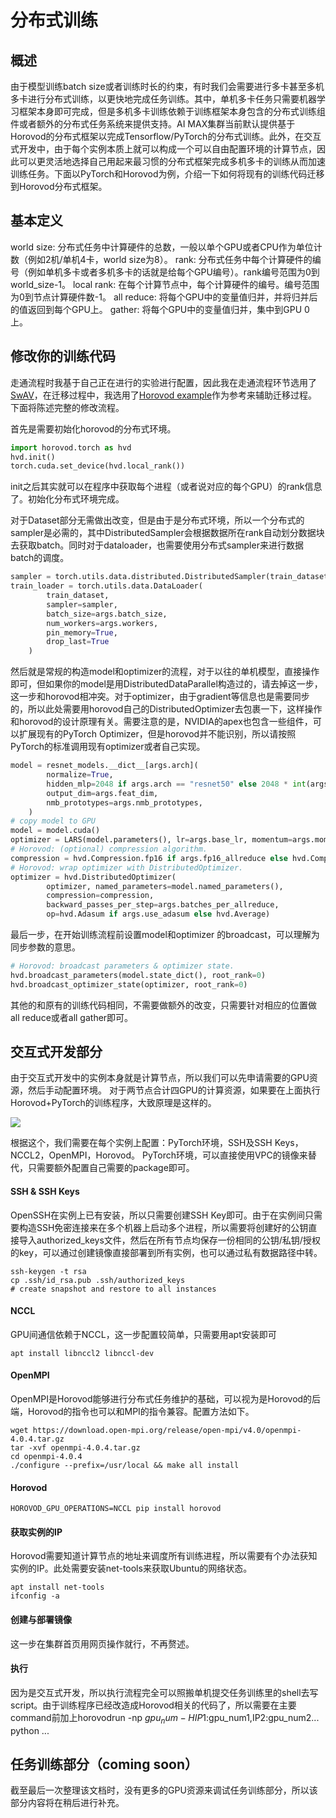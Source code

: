 # 分布式训练

## 概述
由于模型训练batch size或者训练时长的约束，有时我们会需要进行多卡甚至多机多卡进行分布式训练，以更快地完成任务训练。其中，单机多卡任务只需要机器学习框架本身即可完成，但是多机多卡训练依赖于训练框架本身包含的分布式训练组件或者额外的分布式任务系统来提供支持。AI MAX集群当前默认提供基于Horovod的分布式框架以完成Tensorflow/PyTorch的分布式训练。此外，在交互式开发中，由于每个实例本质上就可以构成一个可以自由配置环境的计算节点，因此可以更灵活地选择自己用起来最习惯的分布式框架完成多机多卡的训练从而加速训练任务。下面以PyTorch和Horovod为例，介绍一下如何将现有的训练代码迁移到Horovod分布式框架。

## 基本定义
world size: 分布式任务中计算硬件的总数，一般以单个GPU或者CPU作为单位计数（例如2机/单机4卡，world size为8）。
rank: 分布式任务中每个计算硬件的编号（例如单机多卡或者多机多卡的话就是给每个GPU编号）。rank编号范围为0到world_size-1。
local rank: 在每个计算节点中，每个计算硬件的编号。编号范围为0到节点计算硬件数-1。
all reduce: 将每个GPU中的变量值归并，并将归并后的值返回到每个GPU上。
gather: 将每个GPU中的变量值归并，集中到GPU 0上。

## 修改你的训练代码
走通流程时我基于自己正在进行的实验进行配置，因此我在走通流程环节选用了[SwAV](https://github.com/facebookresearch/swav)，在迁移过程中，我选用了[Horovod example](https://github.com/horovod/horovod/tree/master/examples)作为参考来辅助迁移过程。下面将陈述完整的修改流程。

首先是需要初始化horovod的分布式环境。
```python
import horovod.torch as hvd
hvd.init()
torch.cuda.set_device(hvd.local_rank())
```
init之后其实就可以在程序中获取每个进程（或者说对应的每个GPU）的rank信息了。初始化分布式环境完成。

对于Dataset部分无需做出改变，但是由于是分布式环境，所以一个分布式的sampler是必需的，其中DistributedSampler会根据数据所在rank自动划分数据块去获取batch。同时对于dataloader，也需要使用分布式sampler来进行数据batch的调度。
```python
sampler = torch.utils.data.distributed.DistributedSampler(train_dataset, num_replicas=hvd.size(), rank=hvd.rank())
train_loader = torch.utils.data.DataLoader(
        train_dataset,
        sampler=sampler,
        batch_size=args.batch_size,
        num_workers=args.workers,
        pin_memory=True,
        drop_last=True
    )
```
然后就是常规的构造model和optimizer的流程，对于以往的单机模型，直接操作即可，但如果你的model是用DistributedDataParallel构造过的，请去掉这一步，这一步和horovod相冲突。对于optimizer，由于gradient等信息也是需要同步的，所以此处需要用horovod自己的DistributedOptimizer去包裹一下，这样操作和horovod的设计原理有关。需要注意的是，NVIDIA的apex也包含一些组件，可以扩展现有的PyTorch Optimizer，但是horovod并不能识别，所以请按照PyTorch的标准调用现有optimizer或者自己实现。
```python
model = resnet_models.__dict__[args.arch](
        normalize=True,
        hidden_mlp=2048 if args.arch == "resnet50" else 2048 * int(args.arch[-1]),
        output_dim=args.feat_dim,
        nmb_prototypes=args.nmb_prototypes,
    )
# copy model to GPU
model = model.cuda()
optimizer = LARS(model.parameters(), lr=args.base_lr, momentum=args.momentum, weight_decay=args.wd)
# Horovod: (optional) compression algorithm.
compression = hvd.Compression.fp16 if args.fp16_allreduce else hvd.Compression.none
# Horovod: wrap optimizer with DistributedOptimizer.
optimizer = hvd.DistributedOptimizer(
        optimizer, named_parameters=model.named_parameters(),
        compression=compression,
        backward_passes_per_step=args.batches_per_allreduce,
        op=hvd.Adasum if args.use_adasum else hvd.Average)
```
最后一步，在开始训练流程前设置model和optimizer
的broadcast，可以理解为同步参数的意思。
```python
# Horovod: broadcast parameters & optimizer state.
hvd.broadcast_parameters(model.state_dict(), root_rank=0)
hvd.broadcast_optimizer_state(optimizer, root_rank=0)
```
其他的和原有的训练代码相同，不需要做额外的改变，只需要针对相应的位置做all reduce或者all gather即可。

## 交互式开发部分
由于交互式开发中的实例本身就是计算节点，所以我们可以先申请需要的GPU资源，然后手动配置环境。
对于两节点合计四GPU的计算资源，如果要在上面执行Horovod+PyTorch的训练程序，大致原理是这样的。

![](https://i.loli.net/2020/08/01/SE4eimkO7t5bdUs.png)

根据这个，我们需要在每个实例上配置：PyTorch环境，SSH及SSH Keys，NCCL2，OpenMPI，Horovod。
PyTorch环境，可以直接使用VPC的镜像来替代，只需要额外配置自己需要的package即可。
#### SSH & SSH Keys
OpenSSH在实例上已有安装，所以只需要创建SSH Key即可。由于在实例间只需要构造SSH免密连接来在多个机器上启动多个进程，所以需要将创建好的公钥直接导入authorized_keys文件，然后在所有节点均保存一份相同的公钥/私钥/授权的key，可以通过创建镜像直接部署到所有实例，也可以通过私有数据路径中转。
```shell
ssh-keygen -t rsa
cp .ssh/id_rsa.pub .ssh/authorized_keys
# create snapshot and restore to all instances
```
#### NCCL
GPU间通信依赖于NCCL，这一步配置较简单，只需要用apt安装即可
```shell
apt install libnccl2 libnccl-dev
```

#### OpenMPI
OpenMPI是Horovod能够进行分布式任务维护的基础，可以视为是Horovod的后端，Horovod的指令也可以和MPI的指令兼容。配置方法如下。
```shell
wget https://download.open-mpi.org/release/open-mpi/v4.0/openmpi-4.0.4.tar.gz
tar -xvf openmpi-4.0.4.tar.gz
cd openmpi-4.0.4
./configure --prefix=/usr/local && make all install
```

#### Horovod
```shell
HOROVOD_GPU_OPERATIONS=NCCL pip install horovod
```

#### 获取实例的IP
Horovod需要知道计算节点的地址来调度所有训练进程，所以需要有个办法获知实例的IP。此处需要安装net-tools来获取Ubuntu的网络状态。
```shell
apt install net-tools
ifconfig -a
```

#### 创建与部署镜像
这一步在集群首页用网页操作就行，不再赘述。

#### 执行
因为是交互式开发，所以执行流程完全可以照搬单机提交任务训练里的shell去写script。由于训练程序已经改造成Horovod相关的代码了，所以需要在主要command前加上horovodrun -np $gpu_num -H IP1:$gpu_num1,IP2:gpu_num2... python ...

## 任务训练部分（coming soon）
截至最后一次整理该文档时，没有更多的GPU资源来调试任务训练部分，所以该部分内容将在稍后进行补充。
